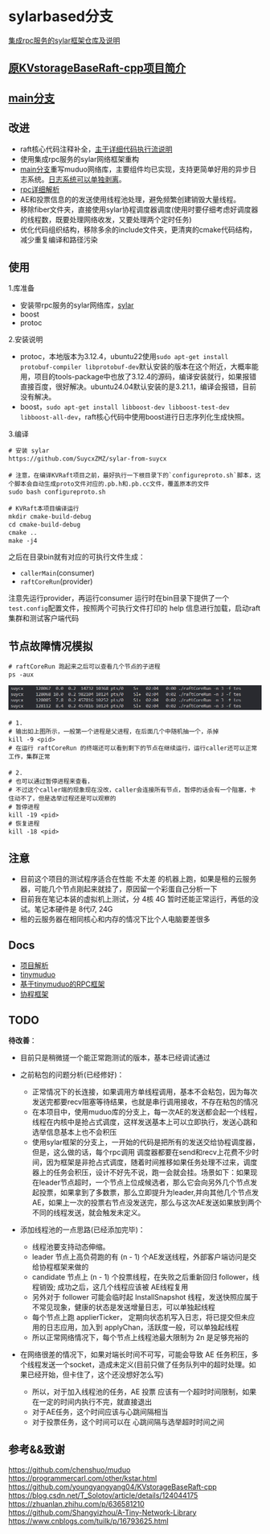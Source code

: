 # sylarbased分支

[集成rpc服务的sylar框架仓库及说明](https://github.com/SuycxZMZ/sylar-from-suycx)

## [原KVstorageBaseRaft-cpp项目简介](docs/README.md)

## [main分支](https://github.com/SuycxZMZ/KVstorageBaseRaft-cpp/tree/main)

## 改进

- raft核心代码注释补全，[主干详细代码执行流说明](docs/项目解析.md)
- 使用集成rpc服务的sylar网络框架重构
- [main分支](https://github.com/SuycxZMZ/KVstorageBaseRaft-cpp/tree/main)重写muduo网络库，主要组件均已实现，支持更简单好用的异步日志系统。[日志系统可以单独剥离](https://github.com/SuycxZMZ/symlog)。
- [rpc详细解析](https://github.com/SuycxZMZ/MpRPC-Cpp)
- AE和投票信息的的发送使用线程池处理，避免频繁创建销毁大量线程。
- 移除fiber文件夹，直接使用sylar协程调度器调度(使用时要仔细考虑好调度器的线程数，既要处理网络收发，又要处理两个定时任务)
- 优化代码组织结构，移除多余的include文件夹，更清爽的cmake代码结构，减少重复编译和路径污染

## 使用

1.库准备

- 安装带rpc服务的sylar网络库，[sylar](https://github.com/SuycxZMZ/sylar-from-suycx)
- boost
- protoc

2.安装说明

- protoc，本地版本为3.12.4，ubuntu22使用`sudo apt-get install protobuf-compiler libprotobuf-dev`默认安装的版本在这个附近，大概率能用，项目的tools-package中也放了3.12.4的源码，编译安装就行，如果报错直接百度，很好解决。ubuntu24.04默认安装的是3.21.1，编译会报错，目前没有解决。
- boost，`sudo apt-get install libboost-dev libboost-test-dev libboost-all-dev`，raft核心代码中使用boost进行日志序列化生成快照。

3.编译

```shell
# 安装 sylar
https://github.com/SuycxZMZ/sylar-from-suycx

# 注意，在编译KVRaft项目之前，最好执行一下根目录下的`configureproto.sh`脚本，这个脚本会自动生成proto文件对应的.pb.h和.pb.cc文件，覆盖原本的文件
sudo bash configureproto.sh

# KVRaft本项目编译运行
mkdir cmake-build-debug
cd cmake-build-debug
cmake ..
make -j4
```

之后在目录bin就有对应的可执行文件生成：

- `callerMain`(consumer)
- `raftCoreRun`(provider)
  
注意先运行provider，再运行consumer
运行时在bin目录下提供了一个`test.config`配置文件，按照两个可执行文件打印的 help 信息进行加载，启动raft集群和测试客户端代码

## 节点故障情况模拟

```shell
# raftCoreRun 跑起来之后可以查看几个节点的子进程
ps -aux
```

![docs/images/raft-fail.png](docs/images/raft-fail.png)

```shell
# 1. 
# 输出如上图所示，一般第一个进程是父进程，在后面几个中随机抽一个，杀掉
kill -9 <pid>
# 在运行 raftCoreRun 的终端还可以看到剩下的节点在继续运行，运行caller还可以正常工作，集群正常

# 2. 
# 也可以通过暂停进程来查看，
# 不过这个caller端的现象现在没改，caller会连接所有节点，暂停的话会有一个阻塞，卡住动不了，但是选举过程还是可以观察的
# 暂停进程
kill -19 <pid>
# 恢复进程
kill -18 <pid>

```

## 注意

- 目前这个项目的测试程序适合在性能 不太差 的机器上跑，如果是租的云服务器，可能几个节点刚起来就挂了，原因留一个彩蛋自己分析一下
- 目前我在笔记本装的虚拟机上测试，分 4核 4G 暂时还能正常运行，再低的没试。笔记本硬件是 8代i7, 24G
- 租的云服务器在相同核心和内存的情况下比个人电脑要差很多

## Docs

- [项目解析](docs/项目解析.md)
- [tinymuduo](https://github.com/SuycxZMZ/tiny-muduo)
- [基于tinymuduo的RPC框架](https://github.com/SuycxZMZ/MpRPC-Cpp)
- [协程框架](https://github.com/SuycxZMZ/sylar-from-suycx)

## TODO

**待改善**：

- 目前只是稍微搓一个能正常跑测试的版本，基本已经调试通过
- 之前粘包的问题分析(已经修好)：
  - 正常情况下的长连接，如果调用方单线程调用，基本不会粘包，因为每次发送完都要recv阻塞等待结果，也就是串行调用接收，不存在粘包的情况
  - 在本项目中，使用muduo库的分支上，每一次AE的发送都会起一个线程，线程在内核中是抢占式调度，这样发送基本上可以立即执行，发送心跳和选举信息基本上也不会积压
  - 使用sylar框架的分支上，一开始的代码是把所有的发送交给协程调度器，但是，这么做的话，每个rpc调用 调度器都要在send和recv上花费不少时间，因为框架是非抢占式调度，随着时间推移如果任务处理不过来，调度器上的任务会积压，设计不好先不说，跑一会就会挂。场景如下：如果现在leader节点超时，一个节点上位成候选者，那么它会向另外几个节点发起投票，如果拿到了多数票，那么立即提升为leader,并向其他几个节点发AE，如果上一次的投票右节点没发送完，那么与这次AE发送如果放到两个不同的线程发送，就会触发未定义。

- 添加线程池的一点思路(已经添加完毕)：
  - 线程池要支持动态伸缩。
  - leader 节点上高负荷跑的有 (n - 1) 个AE发送线程，外部客户端访问是交给协程框架来做的
  - candidate 节点上 (n - 1) 个投票线程，在失败之后重新回归 follower，线程销毁; 成功之后，这几个线程应该被 AE线程复用
  - 另外对于 follower 可能会临时起 InstallSnapshot 线程，发送快照应属于不常见现象，健康的状态是发送增量日志，可以单独起线程
  - 每个节点上跑 applierTicker， 定期向状态机写入日志，将已提交但未应用的日志应用，加入到 applyChan，活跃度一般，可以单独起线程
  - 所以正常网络情况下，每个节点上线程池最大限制为 2n 是足够充裕的
- 在网络很差的情况下，如果对端长时间不可写，可能会导致 AE 任务积压，多个线程发送一个socket，造成未定义(目前只做了任务队列中的超时处理。如果已经开始，但卡住了，这个还没想好怎么写)
  - 所以，对于加入线程池的任务，AE 投票 应该有一个超时时间限制，如果在一定的时间内执行不完，就直接退出
  - 对于AE任务，这个时间应该与心跳间隔相当
  - 对于投票任务，这个时间可以在 心跳间隔与选举超时时间之间

## 参考&&致谢

https://github.com/chenshuo/muduo
https://programmercarl.com/other/kstar.html
https://github.com/youngyangyang04/KVstorageBaseRaft-cpp
https://blog.csdn.net/T_Solotov/article/details/124044175
https://zhuanlan.zhihu.com/p/636581210
https://github.com/Shangyizhou/A-Tiny-Network-Library
https://www.cnblogs.com/tuilk/p/16793625.html
